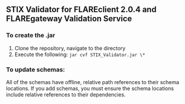 ## STIX Validator for FLAREclient 2.0.4 and FLAREgateway Validation Service

### To create the .jar
1) Clone the repository, navigate to the directory
2) Execute the following:
`jar cvf STIX_Validator.jar \*`

### To update schemas:
All of the schemas have offline, relative path references to their schema locations. If you add schemas, you must ensure the schema locations include relative references to their dependencies.
